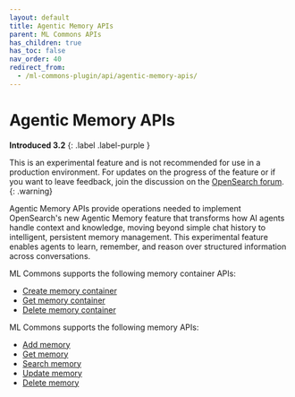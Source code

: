 ```yaml
---
layout: default
title: Agentic Memory APIs
parent: ML Commons APIs
has_children: true
has_toc: false
nav_order: 40
redirect_from: 
  - /ml-commons-plugin/api/agentic-memory-apis/
---
```


# Agentic Memory APIs
**Introduced 3.2**
{: .label .label-purple }

This is an experimental feature and is not recommended for use in a production environment. For updates on the progress of the feature or if you want to leave feedback, join the discussion on the [OpenSearch forum](https://forum.opensearch.org/).    
{: .warning}

Agentic Memory APIs provide operations needed to implement OpenSearch's new Agentic Memory feature that transforms how AI agents handle context and knowledge, moving beyond simple chat history to intelligent, persistent memory management. This experimental feature enables agents to learn, remember, and reason over structured information across conversations.

ML Commons supports the following memory container APIs:

- [Create memory container]({{site.url}}{{site.baseurl}}/ml-commons-plugin/api/agentic-memory-apis/create-memory-container/)
- [Get memory container]({{site.url}}{{site.baseurl}}/ml-commons-plugin/api/agentic-memory-apis/get-memory-container/)
- [Delete memory container]({{site.url}}{{site.baseurl}}/ml-commons-plugin/api/agentic-memory-apis/delete-memory-container/)

ML Commons supports the following memory APIs:

- [Add memory]({{site.url}}{{site.baseurl}}/ml-commons-plugin/api/agentic-memory-apis/add-memory/)
- [Get memory]({{site.url}}{{site.baseurl}}/ml-commons-plugin/api/agentic-memory-apis/get-memory/)
- [Search memory]({{site.url}}{{site.baseurl}}/ml-commons-plugin/api/agentic-memory-apis/search-memory/)
- [Update memory]({{site.url}}{{site.baseurl}}/ml-commons-plugin/api/agentic-memory-apis/update-memory/)
- [Delete memory]({{site.url}}{{site.baseurl}}/ml-commons-plugin/api/agentic-memory-apis/delete-memory/)